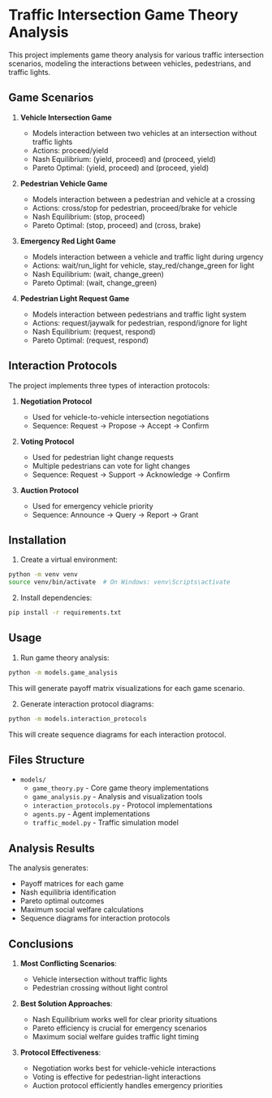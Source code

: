 # Traffic Intersection Game Theory Analysis

This project implements game theory analysis for various traffic intersection scenarios, modeling the interactions between vehicles, pedestrians, and traffic lights.

## Game Scenarios

1. **Vehicle Intersection Game**

   - Models interaction between two vehicles at an intersection without traffic lights
   - Actions: proceed/yield
   - Nash Equilibrium: (yield, proceed) and (proceed, yield)
   - Pareto Optimal: (yield, proceed) and (proceed, yield)

2. **Pedestrian Vehicle Game**

   - Models interaction between a pedestrian and vehicle at a crossing
   - Actions: cross/stop for pedestrian, proceed/brake for vehicle
   - Nash Equilibrium: (stop, proceed)
   - Pareto Optimal: (stop, proceed) and (cross, brake)

3. **Emergency Red Light Game**

   - Models interaction between a vehicle and traffic light during urgency
   - Actions: wait/run_light for vehicle, stay_red/change_green for light
   - Nash Equilibrium: (wait, change_green)
   - Pareto Optimal: (wait, change_green)

4. **Pedestrian Light Request Game**
   - Models interaction between pedestrians and traffic light system
   - Actions: request/jaywalk for pedestrian, respond/ignore for light
   - Nash Equilibrium: (request, respond)
   - Pareto Optimal: (request, respond)

## Interaction Protocols

The project implements three types of interaction protocols:

1. **Negotiation Protocol**

   - Used for vehicle-to-vehicle intersection negotiations
   - Sequence: Request → Propose → Accept → Confirm

2. **Voting Protocol**

   - Used for pedestrian light change requests
   - Multiple pedestrians can vote for light changes
   - Sequence: Request → Support → Acknowledge → Confirm

3. **Auction Protocol**
   - Used for emergency vehicle priority
   - Sequence: Announce → Query → Report → Grant

## Installation

1. Create a virtual environment:

```bash
python -m venv venv
source venv/bin/activate  # On Windows: venv\Scripts\activate
```

2. Install dependencies:

```bash
pip install -r requirements.txt
```

## Usage

1. Run game theory analysis:

```bash
python -m models.game_analysis
```

This will generate payoff matrix visualizations for each game scenario.

2. Generate interaction protocol diagrams:

```bash
python -m models.interaction_protocols
```

This will create sequence diagrams for each interaction protocol.

## Files Structure

- `models/`
  - `game_theory.py` - Core game theory implementations
  - `game_analysis.py` - Analysis and visualization tools
  - `interaction_protocols.py` - Protocol implementations
  - `agents.py` - Agent implementations
  - `traffic_model.py` - Traffic simulation model

## Analysis Results

The analysis generates:

- Payoff matrices for each game
- Nash equilibria identification
- Pareto optimal outcomes
- Maximum social welfare calculations
- Sequence diagrams for interaction protocols

## Conclusions

1. **Most Conflicting Scenarios**:

   - Vehicle intersection without traffic lights
   - Pedestrian crossing without light control

2. **Best Solution Approaches**:

   - Nash Equilibrium works well for clear priority situations
   - Pareto efficiency is crucial for emergency scenarios
   - Maximum social welfare guides traffic light timing

3. **Protocol Effectiveness**:
   - Negotiation works best for vehicle-vehicle interactions
   - Voting is effective for pedestrian-light interactions
   - Auction protocol efficiently handles emergency priorities
